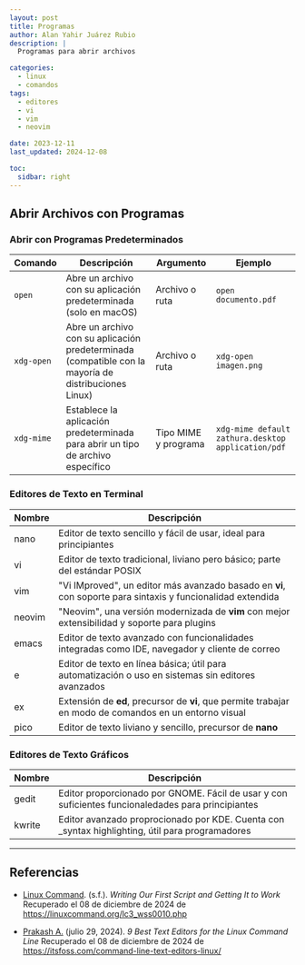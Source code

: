 ```yaml
---
layout: post
title: Programas
author: Alan Yahir Juárez Rubio
description: |
  Programas para abrir archivos

categories:
  - linux
  - comandos
tags:
  - editores
  - vi
  - vim
  - neovim

date: 2023-12-11
last_updated: 2024-12-08

toc:
  sidbar: right
---
```


## Abrir Archivos con Programas

### Abrir con Programas Predeterminados

| Comando    | Descripción                                                                                          | Argumento            | Ejemplo                                            |
| ---------- | ---------------------------------------------------------------------------------------------------- | -------------------- | -------------------------------------------------- |
| `open`     | Abre un archivo con su aplicación predeterminada (solo en macOS)                                     | Archivo o ruta       | `open documento.pdf`                               |
| `xdg-open` | Abre un archivo con su aplicación predeterminada (compatible con la mayoría de distribuciones Linux) | Archivo o ruta       | `xdg-open imagen.png`                              |
| `xdg-mime` | Establece la aplicación predeterminada para abrir un tipo de archivo específico                      | Tipo MIME y programa | `xdg-mime default zathura.desktop application/pdf` |

### Editores de Texto en Terminal

| Nombre | Descripción                                                                                                 |
| ------ | ----------------------------------------------------------------------------------------------------------- |
| nano   | Editor de texto sencillo y fácil de usar, ideal para principiantes                                          |
| vi     | Editor de texto tradicional, liviano pero básico; parte del estándar POSIX                                  |
| vim    | "Vi IMproved", un editor más avanzado basado en **vi**, con soporte para sintaxis y funcionalidad extendida |
| neovim | "Neovim", una versión modernizada de **vim** con mejor extensibilidad y soporte para plugins                |
| emacs  | Editor de texto avanzado con funcionalidades integradas como IDE, navegador y cliente de correo             |
| e      | Editor de texto en línea básica; útil para automatización o uso en sistemas sin editores avanzados          |
| ex     | Extensión de **ed**, precursor de **vi**, que permite trabajar en modo de comandos en un entorno visual     |
| pico   | Editor de texto liviano y sencillo, precursor de **nano**                                                   |

### Editores de Texto Gráficos

| Nombre | Descripción                                                                                        |
| ------ | -------------------------------------------------------------------------------------------------- |
| gedit  | Editor proporcionado por GNOME. Fácil de usar y con suficientes funcionaledades para principiantes |
| kwrite | Editor avanzado proprocionado por KDE. Cuenta con \_syntax highlighting, útil para programadores   |

<div style="page-break-after: always;"></div>

---

## Referencias

- [Linux Command](https://linuxcommand.org/).
  (s.f.).
  _Writing Our First Script and Getting It to Work_
  Recuperado el 08 de diciembre de 2024 de
  <https://linuxcommand.org/lc3_wss0010.php>

- [Prakash A.](https://itsfoss.com/author/abhishek/)
  (julio 29, 2024).
  _9 Best Text Editors for the Linux Command Line_
  Recuperado el 08 de diciembre de 2024 de
  <https://itsfoss.com/command-line-text-editors-linux/>
